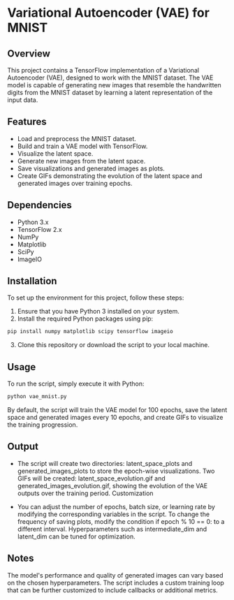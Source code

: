 # Variational Autoencoder (VAE) for MNIST #

## Overview ##

This project contains a TensorFlow implementation of a Variational Autoencoder (VAE), designed to work with the MNIST dataset. The VAE model is capable of generating new images that resemble the handwritten digits from the MNIST dataset by learning a latent representation of the input data.

## Features ##

* Load and preprocess the MNIST dataset.
* Build and train a VAE model with TensorFlow.
* Visualize the latent space.
* Generate new images from the latent space.
* Save visualizations and generated images as plots.
* Create GIFs demonstrating the evolution of the latent space and generated images over training epochs.


## Dependencies ##

* Python 3.x
* TensorFlow 2.x
* NumPy
* Matplotlib
* SciPy
* ImageIO

## Installation ##

To set up the environment for this project, follow these steps:

1. Ensure that you have Python 3 installed on your system.
2. Install the required Python packages using pip:

```bash
pip install numpy matplotlib scipy tensorflow imageio
```
3. Clone this repository or download the script to your local machine.


## Usage ##

To run the script, simply execute it with Python:

```bash
python vae_mnist.py
```
By default, the script will train the VAE model for 100 epochs, save the latent space and generated images every 10 epochs, and create GIFs to visualize the training progression.

## Output ##

* The script will create two directories: latent_space_plots and generated_images_plots to store the epoch-wise visualizations.
Two GIFs will be created: latent_space_evolution.gif and generated_images_evolution.gif, showing the evolution of the VAE outputs over the training period.
Customization

* You can adjust the number of epochs, batch size, or learning rate by modifying the corresponding variables in the script.
To change the frequency of saving plots, modify the condition if epoch % 10 == 0: to a different interval.
Hyperparameters such as intermediate_dim and latent_dim can be tuned for optimization.

## Notes ##

The model's performance and quality of generated images can vary based on the chosen hyperparameters.
The script includes a custom training loop that can be further customized to include callbacks or additional metrics.



